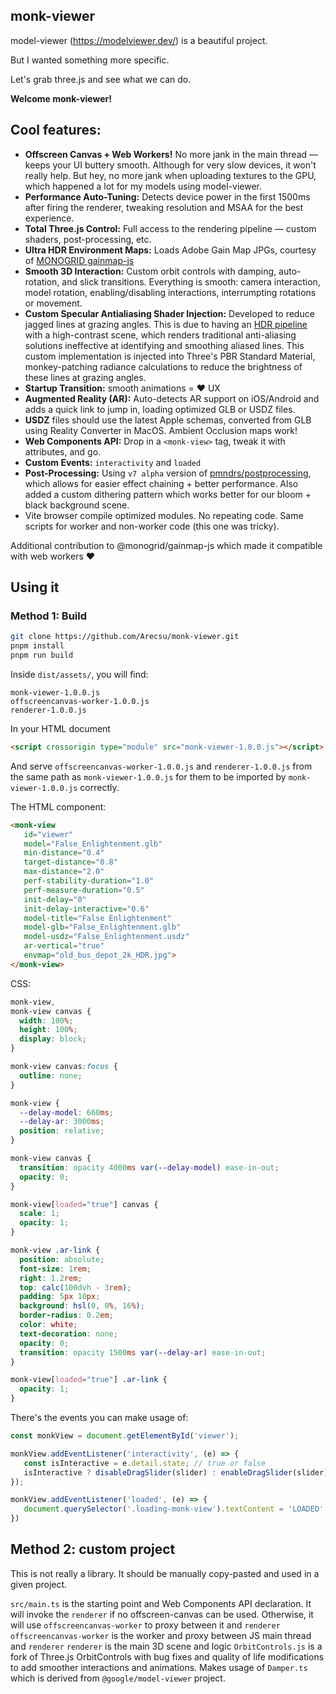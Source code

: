 monk-viewer
-----------

model-viewer (https://modelviewer.dev/) is a beautiful project.

But I wanted something more specific.

Let's grab three.js and see what we can do.

**Welcome monk-viewer!**

## Cool features:

- **Offscreen Canvas + Web Workers!** No more jank in the main thread — keeps your UI buttery smooth. Although for very slow devices, it won't really help. But hey, no more jank when uploading textures to the GPU, which happened a lot for my models using model-viewer.
- **Performance Auto-Tuning:** Detects device power in the first 1500ms after firing the renderer, tweaking resolution and MSAA for the best experience.
- **Total Three.js Control:** Full access to the rendering pipeline — custom shaders, post-processing, etc.
- **Ultra HDR Environment Maps:** Loads Adobe Gain Map JPGs, courtesy of [MONOGRID gainmap-js](https://github.com/MONOGRID/gainmap-js)
- **Smooth 3D Interaction:** Custom orbit controls with damping, auto-rotation, and slick transitions. Everything is smooth: camera interaction, model rotation, enabling/disabling interactions, interrumpting rotations or movement.
- **Custom Specular Antialiasing Shader Injection:** Developed to reduce jagged lines at grazing angles. This is due to having an [HDR pipeline](https://mynameismjp.wordpress.com/2012/10/24/msaa-overview/) with a high-contrast scene, which renders traditional anti-aliasing solutions ineffective at identifying and smoothing aliased lines. This custom implementation is injected into Three's PBR Standard Material, monkey-patching radiance calculations to reduce the brightness of these lines at grazing angles.
- **Startup Transition:** smooth animations = ♥ UX
- **Augmented Reality (AR):** Auto-detects AR support on iOS/Android and adds a quick link to jump in, loading optimized GLB or USDZ files.
- **USDZ** files should use the latest Apple schemas, converted from GLB using Reality Converter in MacOS. Ambient Occlusion maps work!
- **Web Components API:** Drop in a `<monk-view>` tag, tweak it with attributes, and go.
- **Custom Events:** `interactivity` and `loaded`
- **Post-Processing:** Using `v7 alpha` version of [pmndrs/postprocessing](https://github.com/pmndrs/postprocessing/), which allows for easier effect chaining + better performance. Also added a custom dithering pattern which works better for our bloom + black background scene.
- Vite browser compile optimized modules. No repeating code. Same scripts for worker and non-worker code (this one was tricky).

Additional contribution to @monogrid/gainmap-js which made it compatible with web workers ♥

## Using it

### Method 1: Build

```bash
git clone https://github.com/Arecsu/monk-viewer.git
pnpm install
pnpm run build
```

Inside `dist/assets/`, you will find:

```
monk-viewer-1.0.0.js
offscreencanvas-worker-1.0.0.js
renderer-1.0.0.js
```

In your HTML document

```html
<script crossorigin type="module" src="monk-viewer-1.0.0.js"></script>
```

And serve `offscreencanvas-worker-1.0.0.js` and `renderer-1.0.0.js` from the same path as `monk-viewer-1.0.0.js` for them to be imported by `monk-viewer-1.0.0.js` correctly.

The HTML component:

```html
<monk-view 
   id="viewer"
   model="False_Enlightenment.glb"
   min-distance="0.4"
   target-distance="0.8"
   max-distance="2.0"
   perf-stability-duration="1.0"
   perf-measure-duration="0.5"
   init-delay="0"
   init-delay-interactive="0.6"
   model-title="False Enlightenment"
   model-glb="False_Enlightenment.glb"
   model-usdz="False_Enlightenment.usdz"
   ar-vertical="true"
   envmap="old_bus_depot_2k_HDR.jpg">
</monk-view>
```

CSS:

```css
monk-view,
monk-view canvas {
  width: 100%;
  height: 100%;
  display: block;
}

monk-view canvas:focus {
  outline: none;
}

monk-view {
  --delay-model: 660ms;
  --delay-ar: 3000ms;
  position: relative;
}

monk-view canvas {
  transition: opacity 4000ms var(--delay-model) ease-in-out;
  opacity: 0;
}

monk-view[loaded="true"] canvas {
  scale: 1;
  opacity: 1;
}

monk-view .ar-link {
  position: absolute;
  font-size: 1rem;
  right: 1.2rem;
  top: calc(100dvh - 3rem);
  padding: 5px 10px;
  background: hsl(0, 0%, 16%);
  border-radius: 0.2em;
  color: white;
  text-decoration: none;
  opacity: 0;
  transition: opacity 1500ms var(--delay-ar) ease-in-out;
}

monk-view[loaded="true"] .ar-link {
  opacity: 1;
}
```

There's the events you can make usage of:

```javascript
const monkView = document.getElementById('viewer');

monkView.addEventListener('interactivity', (e) => {
   const isInteractive = e.detail.state; // true or false
   isInteractive ? disableDragSlider(slider) : enableDragSlider(slider)
});

monkView.addEventListener('loaded', (e) => {
   document.querySelector('.loading-monk-view').textContent = 'LOADED'
})
```  

## Method 2: custom project

This is not really a library. It should be manually copy-pasted and used in a given project.

`src/main.ts` is the starting point and Web Components API declaration. It will invoke the `renderer` if no offscreen-canvas can be used. Otherwise, it will use `offscreencanvas-worker` to proxy between it and `renderer`
`offscreencanvas-worker` is the worker and proxy between JS main thread and `renderer`
`renderer` is the main 3D scene and logic
`OrbitControls.js` is a fork of Three.js OrbitControls with bug fixes and quality of life modifications to add smoother interactions and animations. Makes usage of `Damper.ts` which is derived from `@google/model-viewer` project.